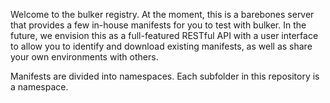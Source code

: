 Welcome to the bulker registry. At the moment, this is a barebones server that provides a few in-house manifests for you to test with bulker. In the future, we envision this as a full-featured RESTful API with a user interface to allow you to identify and download existing manifests, as well as share your own environments with others. 

Manifests are divided into namespaces. Each subfolder in this repository is a namespace.

